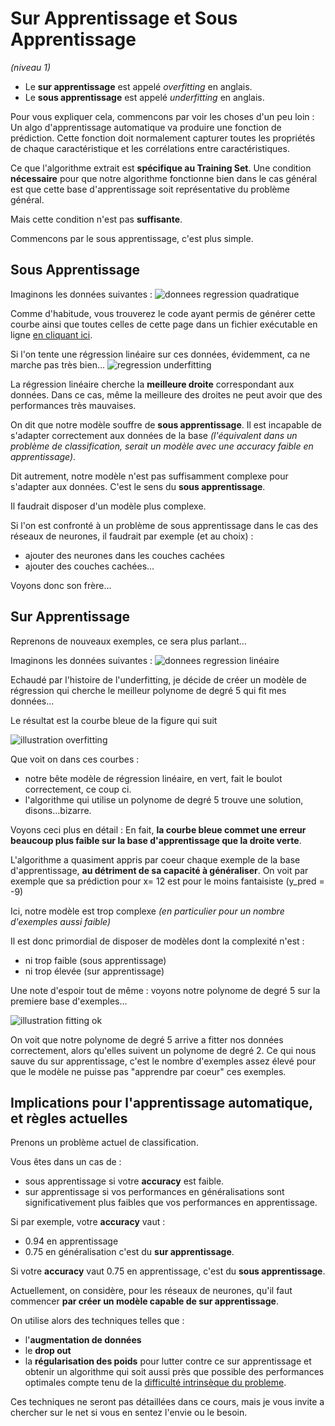 # Sur Apprentissage et Sous Apprentissage
*(niveau 1)*

- Le **sur apprentissage** est appelé *overfitting* en anglais.
- Le **sous apprentissage** est appelé *underfitting* en anglais.


Pour vous expliquer cela, commencons par voir les choses d'un peu loin :
Un algo d'apprentissage automatique va produire une fonction de prédiction.
Cette fonction doit normalement capturer toutes les propriétés
de chaque caractéristique et les corrélations entre caractéristiques.

Ce que l'algorithme extrait est **spécifique au Training Set**.
Une condition **nécessaire** pour que notre algorithme fonctionne bien dans le
cas général est que cette base d'apprentissage soit représentative du problème général.

Mais cette condition n'est pas **suffisante**.

Commencons par le sous apprentissage, c'est plus simple.

## Sous Apprentissage

Imaginons les données suivantes :
![donnees regression quadratique](../images/learningBaseOverfitting.png)

Comme d'habitude, vous trouverez le code ayant permis de générer cette courbe ainsi que toutes celles de cette page dans un fichier
exécutable en ligne [en cliquant ici](https://colab.research.google.com/drive/1TEIwklju8ne4tAgWMERdbJ9WW1fA3zga).


Si l'on tente une régression linéaire sur ces données, évidemment, ca ne marche pas très bien...
![regression underfitting](../images/regressionUnderfit.png)

La régression linéaire cherche la **meilleure droite** correspondant aux données. Dans ce cas, même la meilleure des droites ne peut avoir que des performances très mauvaises.

On dit que notre modèle souffre de **sous apprentissage**. Il est incapable de s'adapter correctement aux données de la base *(l'équivalent dans un problème de classification, serait un modèle avec une accuracy faible en apprentissage)*.

Dit autrement, notre modèle n'est pas suffisamment complexe pour s'adapter aux données. C'est le sens du **sous apprentissage**.

Il faudrait disposer d'un modèle plus complexe.

Si l'on est confronté à un problème de sous apprentissage dans le cas des réseaux de neurones, il faudrait par exemple (et au choix) :
- ajouter des neurones dans les couches cachées
- ajouter des couches cachées...

Voyons donc son frère...

## Sur Apprentissage

Reprenons de nouveaux exemples, ce sera plus parlant...

Imaginons les données suivantes :
![donnees regression linéaire](../images/learningBaseOverfitting2.png)

Echaudé par l'histoire de l'underfitting, je décide de créer un modèle de régression qui cherche le meilleur polynome de degré 5 qui fit mes données...

Le résultat est la courbe bleue de la figure qui suit

![illustration overfitting](../images/overfitting.png)

Que voit on dans ces courbes :
- notre bête modèle de régression linéaire, en vert, fait le boulot correctement, ce coup ci.
- l'algorithme qui utilise un polynome de degré 5 trouve une solution, disons...bizarre.

Voyons ceci plus en détail :
En fait, **la courbe bleue commet une erreur beaucoup plus faible sur la base d'apprentissage que la droite verte**.

L'algorithme a quasiment appris par coeur chaque exemple de la base d'apprentissage, **au détriment de sa capacité à généraliser**. On voit par exemple que sa prédiction pour x= 12 est pour le moins fantaisiste (y_pred = -9)

Ici, notre modèle est trop complexe *(en particulier pour un nombre d'exemples aussi faible)*

Il est donc primordial de disposer de modèles dont la complexité n'est :
- ni trop faible (sous apprentissage)
- ni trop élevée (sur apprentissage)

Une note d'espoir tout de même :
voyons notre polynome de degré 5 sur la premiere base d'exemples...

![illustration fitting ok](../images/okfitting.png)

On voit que notre polynome de degré 5 arrive a fitter nos données correctement, alors qu'elles suivent un polynome de degré 2. Ce qui nous sauve du sur apprentissage, c'est le nombre d'exemples assez élevé pour que le modèle ne puisse pas "apprendre par coeur" ces exemples.

## Implications pour l'apprentissage automatique, et règles actuelles

Prenons un problème actuel de classification.

Vous êtes dans un cas de :
- sous apprentissage si votre **accuracy** est faible.
- sur apprentissage si vos performances en généralisations sont significativement plus faibles que vos performances en apprentissage.

Si par exemple, votre **accuracy** vaut :
- 0.94 en apprentissage
- 0.75 en généralisation
c'est du **sur apprentissage**.

Si votre **accuracy** vaut 0.75 en apprentissage, c'est du **sous apprentissage**.

Actuellement, on considère, pour les réseaux de neurones, qu'il faut commencer **par créer un modèle capable de sur apprentissage**.

On utilise alors des techniques telles que :
- l'**augmentation de données**
- le **drop out**
- la **régularisation des poids**
pour lutter contre ce sur apprentissage et obtenir un algorithme qui soit aussi près que possible des performances optimales compte tenu de la [difficulté intrinsèque du probleme](difficultePb.md).

Ces techniques ne seront pas détaillées dans ce cours, mais je vous invite a chercher sur le net si vous en sentez l'envie ou le besoin.
